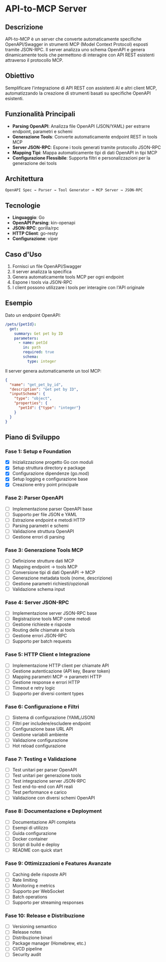 # API-to-MCP Server

## Descrizione

API-to-MCP è un server che converte automaticamente specifiche OpenAPI/Swagger in strumenti MCP (Model Context Protocol) esposti tramite JSON-RPC. Il server analizza uno schema OpenAPI e genera dinamicamente tools che permettono di interagire con API REST esistenti attraverso il protocollo MCP.

## Obiettivo

Semplificare l'integrazione di API REST con assistenti AI e altri client MCP, automatizzando la creazione di strumenti basati su specifiche OpenAPI esistenti.

## Funzionalità Principali

- **Parsing OpenAPI**: Analizza file OpenAPI (JSON/YAML) per estrarre endpoint, parametri e schemi
- **Generazione Tools**: Converte automaticamente endpoint REST in tools MCP
- **Server JSON-RPC**: Espone i tools generati tramite protocollo JSON-RPC
- **Mapping Tipi**: Mappa automaticamente tipi di dati OpenAPI in tipi MCP
- **Configurazione Flessibile**: Supporta filtri e personalizzazioni per la generazione dei tools

## Architettura

```
OpenAPI Spec → Parser → Tool Generator → MCP Server → JSON-RPC
```

## Tecnologie

- **Linguaggio**: Go
- **OpenAPI Parsing**: kin-openapi
- **JSON-RPC**: gorilla/rpc
- **HTTP Client**: go-resty
- **Configurazione**: viper

## Caso d'Uso

1. Fornisci un file OpenAPI/Swagger
2. Il server analizza la specifica
3. Genera automaticamente tools MCP per ogni endpoint
4. Espone i tools via JSON-RPC
5. I client possono utilizzare i tools per interagire con l'API originale

## Esempio

Dato un endpoint OpenAPI:
```yaml
/pets/{petId}:
  get:
    summary: Get pet by ID
    parameters:
      - name: petId
        in: path
        required: true
        schema:
          type: integer
```

Il server genera automaticamente un tool MCP:
```json
{
  "name": "get_pet_by_id",
  "description": "Get pet by ID",
  "inputSchema": {
    "type": "object",
    "properties": {
      "petId": {"type": "integer"}
    }
  }
}
```

## Piano di Sviluppo

### Fase 1: Setup e Foundation
- [x] Inizializzazione progetto Go con moduli
- [x] Setup struttura directory e package
- [x] Configurazione dipendenze (go.mod)
- [x] Setup logging e configurazione base
- [x] Creazione entry point principale

### Fase 2: Parser OpenAPI
- [ ] Implementazione parser OpenAPI base
- [ ] Supporto per file JSON e YAML
- [ ] Estrazione endpoint e metodi HTTP
- [ ] Parsing parametri e schemi
- [ ] Validazione struttura OpenAPI
- [ ] Gestione errori di parsing

### Fase 3: Generazione Tools MCP
- [ ] Definizione strutture dati MCP
- [ ] Mapping endpoint → tools MCP
- [ ] Conversione tipi di dati OpenAPI → MCP
- [ ] Generazione metadata tools (nome, descrizione)
- [ ] Gestione parametri richiesti/opzionali
- [ ] Validazione schema input

### Fase 4: Server JSON-RPC
- [ ] Implementazione server JSON-RPC base
- [ ] Registrazione tools MCP come metodi
- [ ] Gestione richieste e risposte
- [ ] Routing delle chiamate ai tools
- [ ] Gestione errori JSON-RPC
- [ ] Supporto per batch requests

### Fase 5: HTTP Client e Integrazione
- [ ] Implementazione HTTP client per chiamate API
- [ ] Gestione autenticazione (API key, Bearer token)
- [ ] Mapping parametri MCP → parametri HTTP
- [ ] Gestione response e errori HTTP
- [ ] Timeout e retry logic
- [ ] Supporto per diversi content types

### Fase 6: Configurazione e Filtri
- [ ] Sistema di configurazione (YAML/JSON)
- [ ] Filtri per includere/escludere endpoint
- [ ] Configurazione base URL API
- [ ] Gestione variabili ambiente
- [ ] Validazione configurazione
- [ ] Hot reload configurazione

### Fase 7: Testing e Validazione
- [ ] Test unitari per parser OpenAPI
- [ ] Test unitari per generazione tools
- [ ] Test integrazione server JSON-RPC
- [ ] Test end-to-end con API reali
- [ ] Test performance e carico
- [ ] Validazione con diversi schemi OpenAPI

### Fase 8: Documentazione e Deployment
- [ ] Documentazione API completa
- [ ] Esempi di utilizzo
- [ ] Guida configurazione
- [ ] Docker container
- [ ] Script di build e deploy
- [ ] README con quick start

### Fase 9: Ottimizzazioni e Features Avanzate
- [ ] Caching delle risposte API
- [ ] Rate limiting
- [ ] Monitoring e metrics
- [ ] Supporto per WebSocket
- [ ] Batch operations
- [ ] Supporto per streaming responses

### Fase 10: Release e Distribuzione
- [ ] Versioning semantico
- [ ] Release notes
- [ ] Distribuzione binari
- [ ] Package manager (Homebrew, etc.)
- [ ] CI/CD pipeline
- [ ] Security audit
